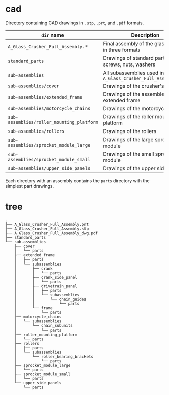# cad

Directory containing CAD drawings in `.stp`, `.prt`, and `.pdf` formats.

| `dir` name                                | Description                                                   |
| ----------------------------------------- | ------------------------------------------------------------- |
| `A_Glass_Crusher_Full_Assembly.*`         | Final assembly of the glass crusher in three formats          |
| `standard_parts`                          | Drawings of standard parts, e.g., screws, nuts, washers       |
| `sub-assemblies`                          | All subassemblies used in `A_Glass_Crusher_Full_Assembly.stp` |
| `sub-assemblies/cover`                    | Drawings of the crusher's cover                               |
| `sub-assemblies/extended_frame`           | Drawings of the assembled, extended frame                     |
| `sub-assemblies/motorcycle_chains`        | Drawings of the motorcycle chain                              |
| `sub-assemblies/roller_mounting_platform` | Drawings of the roller mounting platform                      |
| `sub-assemblies/rollers`                  | Drawings of the rollers                                       |
| `sub-assemblies/sprocket_module_large`    | Drawings of the large sprocket module                         |
| `sub-assemblies/sprocket_module_small`    | Drawings of the small sprocket module                         |
| `sub-assemblies/upper_side_panels`        | Drawings of the upper side panels                             |

Each directory with an assembly contains the `parts` directory with the simplest part drawings.

# tree

    .
    ├── A_Glass_Crusher_Full_Assembly.prt
    ├── A_Glass_Crusher_Full_Assembly.stp
    ├── A_Glass_Crusher_Full_Assembly_dwg.pdf
    ├── standard_parts
    └── sub-assemblies
        ├── cover
        │   └── parts
        ├── extended_frame
        │   ├── parts
        │   └── subassemblies
        │       ├── crank
        │       │   └── parts
        │       ├── crank_side_panel
        │       │   └── parts
        │       ├── drivetrain_panel
        │       │   ├── parts
        │       │   └── subassemblies
        │       │       └── chain_guides
        │       │           └── parts
        │       └── frame
        │           └── parts
        ├── motorcycle_chains
        │   └── subassemblies
        │       └── chain_subunits
        │           └── parts
        ├── roller_mounting_platform
        │   └── parts
        ├── rollers
        │   ├── parts
        │   └── subassemblies
        │       └── roller_bearing_brackets
        │           └── parts
        ├── sprocket_module_large
        │   └── parts
        ├── sprocket_module_small
        │   └── parts
        └── upper_side_panels
            └── parts
